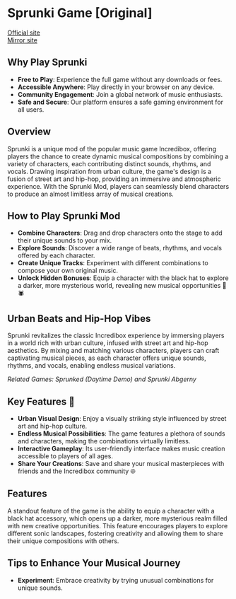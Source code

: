 # Sprunki Game [Original]

[Official site](https://sprunki.la/)  
[Mirror site](https://sprunki-incredibox.org/)  

## Why Play Sprunki
- **Free to Play**: Experience the full game without any downloads or fees.
- **Accessible Anywhere**: Play directly in your browser on any device.
- **Community Engagement**: Join a global network of music enthusiasts.
- **Safe and Secure**: Our platform ensures a safe gaming environment for all users.

## Overview
Sprunki is a unique mod of the popular music game Incredibox, offering players the chance to create dynamic musical compositions by combining a variety of characters, each contributing distinct sounds, rhythms, and vocals. Drawing inspiration from urban culture, the game's design is a fusion of street art and hip-hop, providing an immersive and atmospheric experience. With the Sprunki Mod, players can seamlessly blend characters to produce an almost limitless array of musical creations.

## How to Play Sprunki Mod
- **Combine Characters**: Drag and drop characters onto the stage to add their unique sounds to your mix.
- **Explore Sounds**: Discover a wide range of beats, rhythms, and vocals offered by each character.
- **Create Unique Tracks**: Experiment with different combinations to compose your own original music.
- **Unlock Hidden Bonuses**: Equip a character with the black hat to explore a darker, more mysterious world, revealing new musical opportunities 🎩🕷️

## Urban Beats and Hip-Hop Vibes
Sprunki revitalizes the classic Incredibox experience by immersing players in a world rich with urban culture, infused with street art and hip-hop aesthetics. By mixing and matching various characters, players can craft captivating musical pieces, as each character offers unique sounds, rhythms, and vocals, enabling endless musical variations.

*Related Games: Sprunked (Daytime Demo) and Sprunki Abgerny*

## Key Features 🌟
- **Urban Visual Design**: Enjoy a visually striking style influenced by street art and hip-hop culture.
- **Endless Musical Possibilities**: The game features a plethora of sounds and characters, making the combinations virtually limitless.
- **Interactive Gameplay**: Its user-friendly interface makes music creation accessible to players of all ages.
- **Share Your Creations**: Save and share your musical masterpieces with friends and the Incredibox community 🌐

## Features
A standout feature of the game is the ability to equip a character with a black hat accessory, which opens up a darker, more mysterious realm filled with new creative opportunities. This feature encourages players to explore different sonic landscapes, fostering creativity and allowing them to share their unique compositions with others.

## Tips to Enhance Your Musical Journey
- **Experiment**: Embrace creativity by trying unusual combinations for unique sounds.
